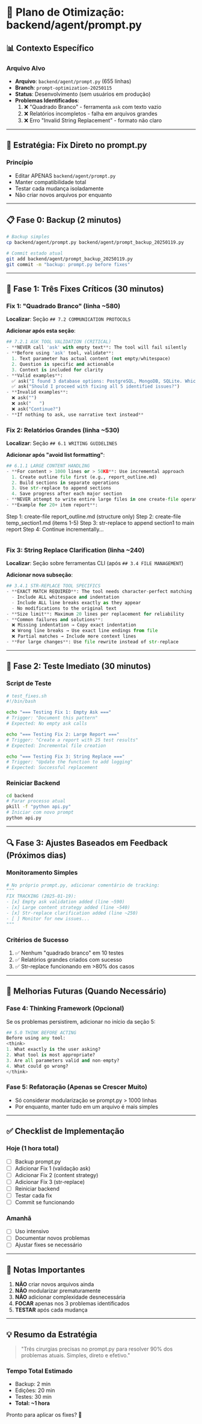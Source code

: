 # 🎯 Plano de Otimização: backend/agent/prompt.py

## 📊 Contexto Específico

### Arquivo Alvo
- **Arquivo**: `backend/agent/prompt.py` (655 linhas)
- **Branch**: `prompt-optimization-20250115`
- **Status**: Desenvolvimento (sem usuários em produção)
- **Problemas Identificados**:
  1. ❌ "Quadrado Branco" - ferramenta `ask` com texto vazio
  2. ❌ Relatórios incompletos - falha em arquivos grandes
  3. ❌ Erro "Invalid String Replacement" - formato não claro

---

## 🚀 Estratégia: Fix Direto no prompt.py

### Princípio
- Editar APENAS `backend/agent/prompt.py`
- Manter compatibilidade total
- Testar cada mudança isoladamente
- Não criar novos arquivos por enquanto

---

## 📋 Fase 0: Backup (2 minutos)

```bash
# Backup simples
cp backend/agent/prompt.py backend/agent/prompt_backup_20250119.py

# Commit estado atual
git add backend/agent/prompt_backup_20250119.py
git commit -m "backup: prompt.py before fixes"
```

---

## 🔧 Fase 1: Três Fixes Críticos (30 minutos)

### Fix 1: "Quadrado Branco" (linha ~580)

**Localizar**: Seção `## 7.2 COMMUNICATION PROTOCOLS`

**Adicionar após esta seção**:
```python
## 7.2.1 ASK TOOL VALIDATION (CRITICAL)
- **NEVER call 'ask' with empty text**: The tool will fail silently
- **Before using 'ask' tool, validate**:
  1. Text parameter has actual content (not empty/whitespace)
  2. Question is specific and actionable
  3. Context is included for clarity
- **Valid examples**:
  ✅ ask("I found 3 database options: PostgreSQL, MongoDB, SQLite. Which do you prefer?")
  ✅ ask("Should I proceed with fixing all 5 identified issues?")
- **Invalid examples**:
  ❌ ask("")
  ❌ ask("   ")
  ❌ ask("Continue?")
- **If nothing to ask, use narrative text instead**
```

### Fix 2: Relatórios Grandes (linha ~530)

**Localizar**: Seção `## 6.1 WRITING GUIDELINES`

**Adicionar após "avoid list formatting"**:
```python
## 6.1.1 LARGE CONTENT HANDLING
- **For content > 1000 lines or > 50KB**: Use incremental approach
  1. Create outline file first (e.g., report_outline.md)
  2. Build sections in separate operations
  3. Use str-replace to append sections
  4. Save progress after each major section
- **NEVER attempt to write entire large files in one create-file operation**
- **Example for 20+ item report**:
  ```
  Step 1: create-file report_outline.md (structure only)
  Step 2: create-file temp_section1.md (items 1-5)
  Step 3: str-replace to append section1 to main report
  Step 4: Continue incrementally...
  ```
```

### Fix 3: String Replace Clarification (linha ~240)

**Localizar**: Seção sobre ferramentas CLI (após `## 3.4 FILE MANAGEMENT`)

**Adicionar nova subseção**:
```python
## 3.4.1 STR-REPLACE TOOL SPECIFICS
- **EXACT MATCH REQUIRED**: The tool needs character-perfect matching
  - Include ALL whitespace and indentation
  - Include ALL line breaks exactly as they appear
  - No modifications to the original text
- **Size limit**: Maximum 20 lines per replacement for reliability
- **Common failures and solutions**:
  ❌ Missing indentation → Copy exact indentation
  ❌ Wrong line breaks → Use exact line endings from file
  ❌ Partial matches → Include more context lines
- **For large changes**: Use file rewrite instead of str-replace
```

---

## 🧪 Fase 2: Teste Imediato (30 minutos)

### Script de Teste
```bash
# test_fixes.sh
#!/bin/bash

echo "=== Testing Fix 1: Empty Ask ==="
# Trigger: "Document this pattern"
# Expected: No empty ask calls

echo "=== Testing Fix 2: Large Report ==="
# Trigger: "Create a report with 25 test results"
# Expected: Incremental file creation

echo "=== Testing Fix 3: String Replace ==="
# Trigger: "Update the function to add logging"
# Expected: Successful replacement
```

### Reiniciar Backend
```bash
cd backend
# Parar processo atual
pkill -f "python api.py"
# Iniciar com novo prompt
python api.py
```

---

## 🔍 Fase 3: Ajustes Baseados em Feedback (Próximos dias)

### Monitoramento Simples
```python
# No próprio prompt.py, adicionar comentário de tracking:
"""
FIX TRACKING (2025-01-19):
- [x] Empty ask validation added (line ~590)
- [x] Large content strategy added (line ~540)
- [x] Str-replace clarification added (line ~250)
- [ ] Monitor for new issues...
"""
```

### Critérios de Sucesso
1. ✅ Nenhum "quadrado branco" em 10 testes
2. ✅ Relatórios grandes criados com sucesso
3. ✅ Str-replace funcionando em >80% dos casos

---

## 🎯 Melhorias Futuras (Quando Necessário)

### Fase 4: Thinking Framework (Opcional)
Se os problemas persistirem, adicionar no início da seção 5:
```python
## 5.0 THINK BEFORE ACTING
Before using any tool:
<think>
1. What exactly is the user asking?
2. What tool is most appropriate?
3. Are all parameters valid and non-empty?
4. What could go wrong?
</think>
```

### Fase 5: Refatoração (Apenas se Crescer Muito)
- Só considerar modularização se prompt.py > 1000 linhas
- Por enquanto, manter tudo em um arquivo é mais simples

---

## ✅ Checklist de Implementação

### Hoje (1 hora total)
- [ ] Backup prompt.py
- [ ] Adicionar Fix 1 (validação ask)
- [ ] Adicionar Fix 2 (content strategy) 
- [ ] Adicionar Fix 3 (str-replace)
- [ ] Reiniciar backend
- [ ] Testar cada fix
- [ ] Commit se funcionando

### Amanhã
- [ ] Uso intensivo
- [ ] Documentar novos problemas
- [ ] Ajustar fixes se necessário

---

## 📝 Notas Importantes

1. **NÃO** criar novos arquivos ainda
2. **NÃO** modularizar prematuramente  
3. **NÃO** adicionar complexidade desnecessária
4. **FOCAR** apenas nos 3 problemas identificados
5. **TESTAR** após cada mudança

---

## 💡 Resumo da Estratégia

> "Três cirurgias precisas no prompt.py para resolver 90% dos problemas atuais. Simples, direto e efetivo."

### Tempo Total Estimado
- Backup: 2 min
- Edições: 20 min
- Testes: 30 min
- **Total: ~1 hora**

Pronto para aplicar os fixes? 🚀 